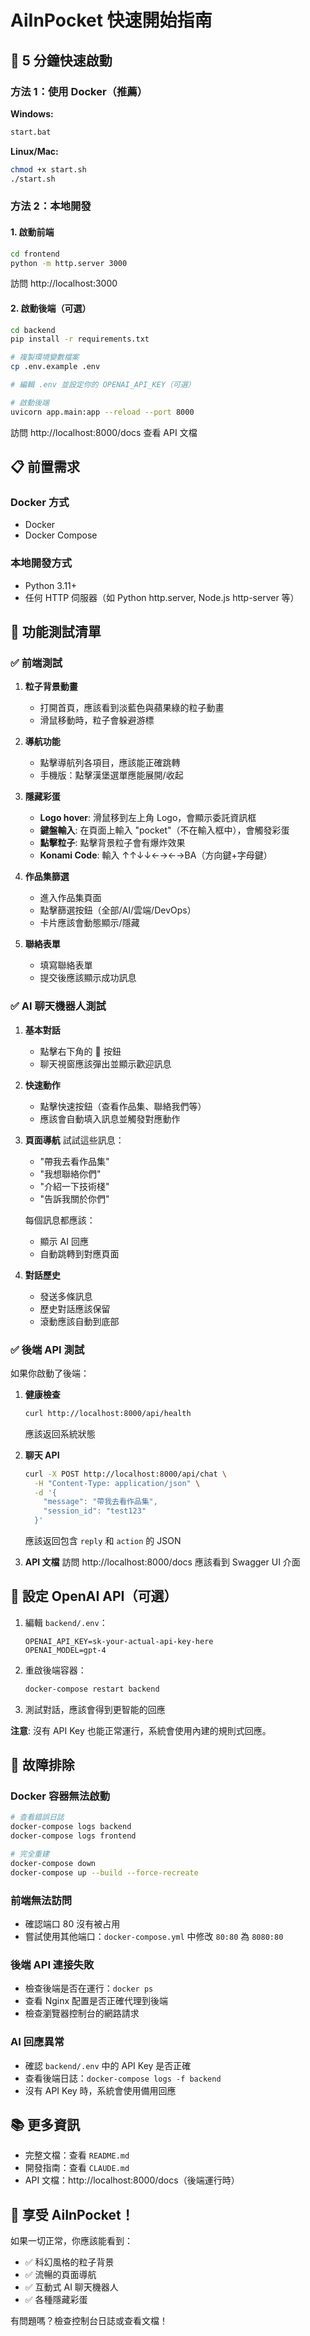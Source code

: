 # AiInPocket 快速開始指南

## 🚀 5 分鐘快速啟動

### 方法 1：使用 Docker（推薦）

**Windows:**
```bash
start.bat
```

**Linux/Mac:**
```bash
chmod +x start.sh
./start.sh
```

### 方法 2：本地開發

#### 1. 啟動前端

```bash
cd frontend
python -m http.server 3000
```

訪問 http://localhost:3000

#### 2. 啟動後端（可選）

```bash
cd backend
pip install -r requirements.txt

# 複製環境變數檔案
cp .env.example .env

# 編輯 .env 並設定你的 OPENAI_API_KEY（可選）

# 啟動後端
uvicorn app.main:app --reload --port 8000
```

訪問 http://localhost:8000/docs 查看 API 文檔

## 📋 前置需求

### Docker 方式
- Docker
- Docker Compose

### 本地開發方式
- Python 3.11+
- 任何 HTTP 伺服器（如 Python http.server, Node.js http-server 等）

## 🎯 功能測試清單

### ✅ 前端測試

1. **粒子背景動畫**
   - 打開首頁，應該看到淡藍色與蘋果綠的粒子動畫
   - 滑鼠移動時，粒子會躲避游標

2. **導航功能**
   - 點擊導航列各項目，應該能正確跳轉
   - 手機版：點擊漢堡選單應能展開/收起

3. **隱藏彩蛋**
   - **Logo hover**: 滑鼠移到左上角 Logo，會顯示委託資訊框
   - **鍵盤輸入**: 在頁面上輸入 "pocket"（不在輸入框中），會觸發彩蛋
   - **點擊粒子**: 點擊背景粒子會有爆炸效果
   - **Konami Code**: 輸入 ↑↑↓↓←→←→BA（方向鍵+字母鍵）

4. **作品集篩選**
   - 進入作品集頁面
   - 點擊篩選按鈕（全部/AI/雲端/DevOps）
   - 卡片應該會動態顯示/隱藏

5. **聯絡表單**
   - 填寫聯絡表單
   - 提交後應該顯示成功訊息

### ✅ AI 聊天機器人測試

1. **基本對話**
   - 點擊右下角的 🤖 按鈕
   - 聊天視窗應該彈出並顯示歡迎訊息

2. **快速動作**
   - 點擊快速按鈕（查看作品集、聯絡我們等）
   - 應該會自動填入訊息並觸發對應動作

3. **頁面導航**
   試試這些訊息：
   - "帶我去看作品集"
   - "我想聯絡你們"
   - "介紹一下技術棧"
   - "告訴我關於你們"

   每個訊息都應該：
   - 顯示 AI 回應
   - 自動跳轉到對應頁面

4. **對話歷史**
   - 發送多條訊息
   - 歷史對話應該保留
   - 滾動應該自動到底部

### ✅ 後端 API 測試

如果你啟動了後端：

1. **健康檢查**
   ```bash
   curl http://localhost:8000/api/health
   ```

   應該返回系統狀態

2. **聊天 API**
   ```bash
   curl -X POST http://localhost:8000/api/chat \
     -H "Content-Type: application/json" \
     -d '{
       "message": "帶我去看作品集",
       "session_id": "test123"
     }'
   ```

   應該返回包含 `reply` 和 `action` 的 JSON

3. **API 文檔**
   訪問 http://localhost:8000/docs
   應該看到 Swagger UI 介面

## 🔧 設定 OpenAI API（可選）

1. 編輯 `backend/.env`：
   ```env
   OPENAI_API_KEY=sk-your-actual-api-key-here
   OPENAI_MODEL=gpt-4
   ```

2. 重啟後端容器：
   ```bash
   docker-compose restart backend
   ```

3. 測試對話，應該會得到更智能的回應

**注意**: 沒有 API Key 也能正常運行，系統會使用內建的規則式回應。

## 🐛 故障排除

### Docker 容器無法啟動

```bash
# 查看錯誤日誌
docker-compose logs backend
docker-compose logs frontend

# 完全重建
docker-compose down
docker-compose up --build --force-recreate
```

### 前端無法訪問

- 確認端口 80 沒有被占用
- 嘗試使用其他端口：`docker-compose.yml` 中修改 `80:80` 為 `8080:80`

### 後端 API 連接失敗

- 檢查後端是否在運行：`docker ps`
- 查看 Nginx 配置是否正確代理到後端
- 檢查瀏覽器控制台的網路請求

### AI 回應異常

- 確認 `backend/.env` 中的 API Key 是否正確
- 查看後端日誌：`docker-compose logs -f backend`
- 沒有 API Key 時，系統會使用備用回應

## 📚 更多資訊

- 完整文檔：查看 `README.md`
- 開發指南：查看 `CLAUDE.md`
- API 文檔：http://localhost:8000/docs（後端運行時）

## 🎉 享受 AiInPocket！

如果一切正常，你應該能看到：
- ✅ 科幻風格的粒子背景
- ✅ 流暢的頁面導航
- ✅ 互動式 AI 聊天機器人
- ✅ 各種隱藏彩蛋

有問題嗎？檢查控制台日誌或查看文檔！
